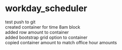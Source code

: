 # workday_scheduler<br>
test push to git<br>
created container for time 8am block<br>
added row amount to container<br>
added bootstrap grid option to container<br>
copied container amount to match office hour amounts<br>

